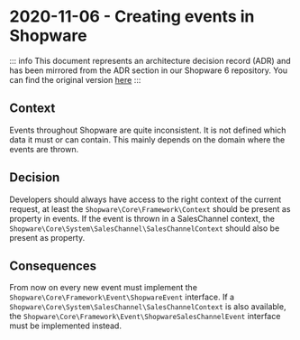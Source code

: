 # 2020-11-06 - Creating events in Shopware

::: info
This document represents an architecture decision record (ADR) and has been mirrored from the ADR section in our Shopware 6 repository.
You can find the original version [here](https://github.com/shopware/platform/blob/trunk/adr/extension/2020-11-06-creating-events)
:::

## Context

Events throughout Shopware are quite inconsistent.
It is not defined which data it must or can contain.
This mainly depends on the domain where the events are thrown.

## Decision

Developers should always have access to the right context of the current request,
at least the `Shopware\Core\Framework\Context` should be present as property in events.
If the event is thrown in a SalesChannel context,
the `Shopware\Core\System\SalesChannel\SalesChannelContext` should also be present as property.

## Consequences

From now on every new event must implement the `Shopware\Core\Framework\Event\ShopwareEvent` interface.
If a `Shopware\Core\System\SalesChannel\SalesChannelContext` is also available,
the `Shopware\Core\Framework\Event\ShopwareSalesChannelEvent` interface must be implemented instead.
